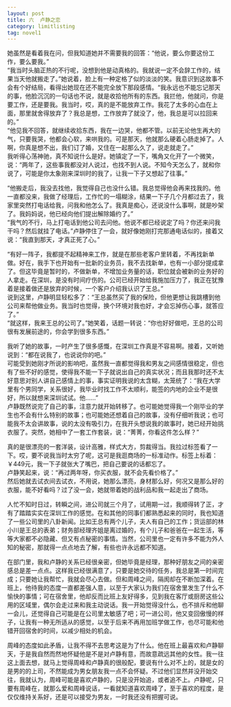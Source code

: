```yaml
---
layout: post
title: 六  卢静之恋
category: limitlisting
tag: novel1
---
```


她虽然是看着我在问，但我知道她并不需要我的回答：“他说，要么你要这份工作，要么要我。”<br />
 “我当时头脑正热的不行呢，没想到他是动真格的。我就说一定不会辞工作的，结果当天他就搬走了。”她说着，脸上有一种定格了似的淡淡的笑。我意识到这故事不会有个好结局，看得出她现在还不能完全放下那段感情。“我永远也不能忘记那天的事，他脸沉沉的一句话也不说，就是收拾他所有的东西。我拦他，他就问，你是要工作，还是要我。我当时，哎，真的是不能放弃工作。我花了太多的心血在上面，那里就舍得放弃了？我总是想，工作放弃了就没了，他，我总是可以拉回来的。”<br />
“他见我不回答，就继续收拾东西，我在一边哭，他都不管。以前无论他生再大的气，只要我哭，他都会心软，来哄我的。可是那天，他就那么硬着心肠走掉了。人啊，你真是想不出，我们订了婚，又住在一起那么久了，说走就走了。”<br />
我听得心荡神驰，真不知说什么是好。她镇定了一下，嘴角又化开了一个微笑，说：“两年了，这些事我都没对人说过，也找不到人说。不知今天怎么了，就和你说了，可能是你太象刚来深圳时的我了，让我一下子又想起了往事。”

“他搬走后，我没去找他，我觉得自己也没什么错。我总觉得他会再来找我的。他一直都没来，我做了经理后，工作忙的一塌糊涂，结果一下子几个月都过去了，我家里突然打电话给我，问我和他怎么了。我真是痴心，还说没什么事啊，就是吵架了。我妈妈说，他已经向他们提出解除婚约了。”<br />
“我气的不行，马上打电话到他公司去问他。他说不都已经说定了吗？你还来问我干吗？然后就挂了电话。”卢静停住了一会，就好像她刚打完那通电话似的，接着又说：“我直到那天，才真正死了心。”

“有好一阵子，我都提不起精神来工作，就是在那些老客户里转着，不再找新单做。好在，我手下也开始有一批新的业务员，我不去找新单，也有一小部分提成拿了。但这毕竟是暂时的，不做新单，不增加业务量的话，职位就会被新的业务好的人拿走。在深圳，是没有时间疗伤的。公司已经开始给我施加压力了，我正在犹豫着是接着做还是放弃的时候，一个客户介绍我认识了王总。”<br />
说到这里，卢静明显轻松多了：“王总虽然买了我的保险，但他更想让我跳槽到他公司来帮他做业务。我当时也觉得，换个环境对我也好，才会忘掉伤心事，就答应了。”<br />
“就这样，我来王总的公司了。”她笑着，话题一转说：“你也好好做吧，王总的公司很有发展前途的，你会学到很多东西。”

我听了她的故事，一时产生了很多感慨，在深圳工作真是不容易啊。接着，又听她说到：“都在说我了，也说说你的吧。”<br />
可能受到她刚才所说的影响吧，虽然我一直都觉得我和男友之间感情很稳定，但也有了些不好的感觉，使得我不能一下子就说出自己的真实状况；而且我那时还不太好意思对别人讲自己感情上的事，事实证明我说的太含糊，太笼统了：“我在大学里有个男同学，关系很好，我毕业时找工作不太顺利，能签的内地的企业不是很好，所以就想来深圳试试。他……”<br />
卢静既然说完了自己的事，注意力就开始转移了。也可能她觉得我一个刚毕业的学生也不会有什么特别的故事；也可能她还想着自己的故事，没有仔细听我说；也可能我不太会讲故事，说的太没有吸引力，在我开头想说我的故事时，她已经开始挑衣服了。突然，她相中了一套工作套装，说：“菁菁，你看这件怎么样？”

真的是很漂亮的一套洋装，设计高雅，样式大方，剪裁得当。我拉过标签看了一下。哎，要不说我当时太穷了呢，这可是我逛商场的一标准动作。标签上标着：￥449元，我一下子就张大了嘴巴，把自己要说的话都忘了。<br />
卢静笑起来，说：“再过两年呀，你买衣服，就不会先看价格了。”<br />
然后她就去试衣间去试衣，不用说，她那么漂亮，身材那么好，何况又是那么好的衣服，能不好看吗？过了没一会，她就带着她的战利品和我一起走出了商场。

人忙不知时日过，转瞬之间，进公司就三个月了，试用期一过，我顺得转了正，才有了踏踏实实在深圳工作的感觉。在和其他的同事们都熟悉起来的同时，我也知道了一些公司里的八卦新闻。比如王总有两个儿子，夫人有自己的工作；货运部的林小川是王总的表弟；财务部经理齐姐是离过婚的，有个儿子和爸爸在一起生活，等等大家都不必隐藏、但又有点秘密的事情。当然，公司里也一定有许多不能为外人知的秘密，那就得一点点地去了解，有些也许永远都不知道。

在部门里，我和卢静的关系已经很亲密，但她毕竟是经理，那种好朋友之间的亲密感总是差一点点。这样我已经很满意了，只要是她交待的任务，我总是第一时间完成；只要她让我帮忙，我就会尽心去做。但和周峰之间，隔阂却在不断加深着。在班上，他待我的态度一直都差强人意，以至于大家认为我们在宿舍里发生了什么不愉快的事情；可在宿舍里，他却反而比班上友好得多，见到我在客厅或厨房这些公用的区域里，偶尔会走过来和我主动说话。我一开始觉得没什么，也不排斥和他聊一会儿，还觉得自己可能是在公司里太敏感了吧；可一进公司，他又变回傲慢的样子，让我有一种无所适从的感觉，以至于后来不再用加班学做工作，也尽可能和他错开回宿舍的时间，以减少相处的机会。

周峰的态度如此矛盾，让我不得不去思考这是为了什么。他在班上最喜欢和卢静聊天，于是我自然而然地怀疑他是不是对卢静有意，而故意疏远其他的女性。我一往这上面去想，就马上觉得周峰和卢静真的很般配，要说有什么对不上的，就是女的是男的的上司，不然能成为男女朋友我一点不会怀疑。不过他们显然并没开始交往，我就认为，周峰可能是喜欢卢静的，只是没开始追，或者追不上。卢静呢，只要有周峰在，就那么爱和周峰说话，一看就知道喜欢周峰了，至于喜欢的程度，是仅仅维持关系好，还是可以接受为男友，一时我还没有把握可说。
